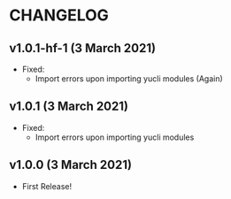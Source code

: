 CHANGELOG
=========

v1.0.1-hf-1 (3 March 2021)
---------------
- Fixed:
    - Import errors upon importing yucli modules (Again)


v1.0.1 (3 March 2021)
---------------
- Fixed:
    - Import errors upon importing yucli modules

v1.0.0 (3 March 2021)
---------------
- First Release!